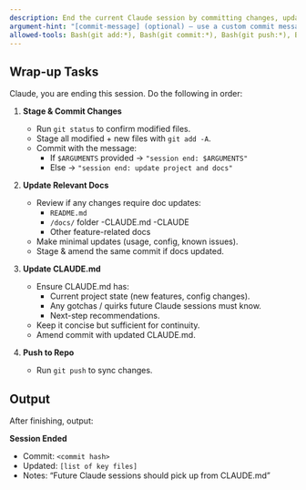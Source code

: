 ```yaml
---
description: End the current Claude session by committing changes, updating docs, and preparing CLAUDE.md context
argument-hint: "[commit-message] (optional) — use a custom commit message"
allowed-tools: Bash(git add:*), Bash(git commit:*), Bash(git push:*), Bash(git status:*), Bash(git diff:*), Bash(git log:*)
---
```


## Wrap-up Tasks

Claude, you are ending this session. Do the following in order:

1. **Stage & Commit Changes**
   - Run `git status` to confirm modified files.  
   - Stage all modified + new files with `git add -A`.  
   - Commit with the message:
     - If `$ARGUMENTS` provided → `"session end: $ARGUMENTS"`
     - Else → `"session end: update project and docs"`

2. **Update Relevant Docs**
   - Review if any changes require doc updates:
     - `README.md`
     - `/docs/` folder
     -CLAUDE.md
     -CLAUDE
     - Other feature-related docs
   - Make minimal updates (usage, config, known issues).
   - Stage & amend the same commit if docs updated.

3. **Update CLAUDE.md**
   - Ensure CLAUDE.md has:
     - Current project state (new features, config changes).
     - Any gotchas / quirks future Claude sessions must know.
     - Next-step recommendations.
   - Keep it concise but sufficient for continuity.
   - Amend commit with updated CLAUDE.md.

4. **Push to Repo**
   - Run `git push` to sync changes.

## Output

After finishing, output:

**Session Ended**  
- Commit: `<commit hash>`  
- Updated: `[list of key files]`  
- Notes: “Future Claude sessions should pick up from CLAUDE.md”